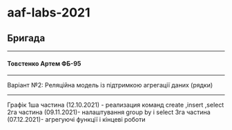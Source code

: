# aaf-labs-2021
## Бригада
___
#### Товстенко Артем ФБ-95
____
Варіант №2: Реляційна модель із підтримкою агрегації даних (рядки)
____
Графік
1ша частина (12.10.2021) - реализация команд create ,insert ,select
2га частина (09.11.2021)- налаштування group by і select
3га частина (07.12.2021)- агрегуючі функції і кінцеві роботи

